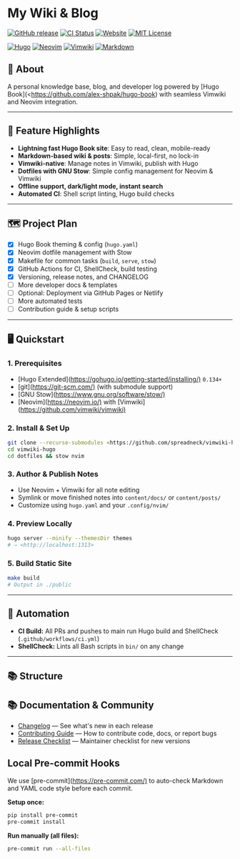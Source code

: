 # My Wiki & Blog

[![GitHub release](https://img.shields.io/github/release/spreadneck/vimwiki-hugo.svg)](https://github.com/spreadneck/vimwiki-hugo/releases/latest)
[![CI Status](https://github.com/spreadneck/vimwiki-hugo/actions/workflows/ci.yml/badge.svg)](https://github.com/spreadneck/vimwiki-hugo/actions)
[![Website](https://img.shields.io/website-up-down-green-red/http/shields.io.svg)](https://shields.io/)
[![MIT License](https://img.shields.io/badge/license-MIT-blue)](LICENSE)

[![Hugo](https://img.shields.io/badge/built%20with-hugo-ff4088?logo=hugo)](https://gohugo.io/)
[![Neovim](https://img.shields.io/badge/built%20with-Neovim-57A143?logo=neovim&logoColor=fff)](https://neovim.io/)
[![Vimwiki](https://img.shields.io/badge/built%20with-Vimwiki-019833?logo=vim&logo)](https://github.com/vimwiki/vimwiki)
[![Markdown](https://img.shields.io/badge/because%20we%20love-Markdown-%23000000.svg?logo=markdown&logoColor=white)](https://www.markdownguide.org/)

## 📖 About

A personal knowledge base, blog, and developer log powered by [Hugo Book](<https://github.com/alex-shpak/hugo-book) with seamless Vimwiki and Neovim integration.

---

## 🚀 Feature Highlights

- **Lightning fast Hugo Book site**: Easy to read, clean, mobile-ready
- **Markdown-based wiki & posts**: Simple, local-first, no lock-in
- **Vimwiki-native**: Manage notes in Vimwiki, publish with Hugo
- **Dotfiles with GNU Stow**: Simple config management for Neovim & Vimwiki
- **Offline support, dark/light mode, instant search**
- **Automated CI**: Shell script linting, Hugo build checks

---

## 🗺️ Project Plan

- [x] Hugo Book theming & config (`hugo.yaml`)
- [x] Neovim dotfile management with Stow
- [x] Makefile for common tasks (`build`, `serve`, `stow`)
- [x] GitHub Actions for CI, ShellCheck, build testing
- [x] Versioning, release notes, and CHANGELOG
- [ ] More developer docs & templates
- [ ] Optional: Deployment via GitHub Pages or Netlify
- [ ] More automated tests
- [ ] Contribution guide & setup scripts

---

## 🖥️ Quickstart

### 1. Prerequisites

- [Hugo Extended](<https://gohugo.io/getting-started/installing/)> `0.134+`
- [git](<https://git-scm.com/)> (with submodule support)
- [GNU Stow](<https://www.gnu.org/software/stow/)>
- [Neovim](<https://neovim.io/)> with [Vimwiki](<https://github.com/vimwiki/vimwiki)>

### 2. Install & Set Up

```sh
git clone --recurse-submodules <https://github.com/spreadneck/vimwiki-hugo.git>
cd vimwiki-hugo
cd dotfiles && stow nvim
```

### 3. Author & Publish Notes

- Use Neovim + Vimwiki for all note editing
- Symlink or move finished notes into `content/docs/` or `content/posts/`
- Customize using `hugo.yaml` and your `.config/nvim/`

### 4. Preview Locally

```sh
hugo server --minify --themesDir themes
# ⇒ <http://localhost:1313>
```

### 5. Build Static Site

```sh
make build
# Output in ./public
```

---

## 🤖 Automation

- **CI Build:** All PRs and pushes to main run Hugo build and ShellCheck (`.github/workflows/ci.yml`)
- **ShellCheck:** Lints all Bash scripts in `bin/` on any change

---

## 📚 Structure

## 📚 Documentation & Community

- [Changelog](./CHANGELOG.md) — See what's new in each release
- [Contributing Guide](./CONTRIBUTING.md) — How to contribute code, docs, or report bugs
- [Release Checklist](./RELEASE_CHECKLIST.md) — Maintainer checklist for new versions

## Local Pre-commit Hooks

We use [pre-commit](<https://pre-commit.com/)> to auto-check Markdown and YAML code style before each commit.

**Setup once:**

```sh
pip install pre-commit
pre-commit install
```

**Run manually (all files):**

```sh
pre-commit run --all-files
```
